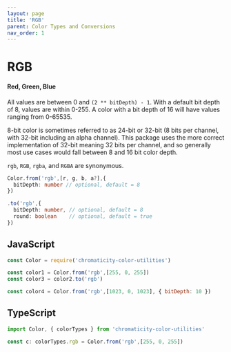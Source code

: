 ```yaml
---
layout: page
title: 'RGB'
parent: Color Types and Conversions
nav_order: 1
---
```


# RGB

#### Red, Green, Blue

All values are between 0 and `(2 ** bitDepth) - 1`. With a default bit depth of 8, values are within 0-255. A color with a bit depth of 16 will have values ranging from 0-65535.

8-bit color is sometimes referred to as 24-bit or 32-bit (8 bits per channel, with 32-bit including an alpha channel). This package uses the more correct implementation of 32-bit meaning 32 bits per channel, and so generally most use cases would fall between 8 and 16 bit color depth.

`rgb`, `RGB`, `rgba`, and `RGBA` are synonymous.

```ts
Color.from('rgb',[r, g, b, a?],{
  bitDepth: number // optional, default = 8
})

.to('rgb',{
  bitDepth: number, // optional, default = 8
  round: boolean    // optional, default = true
})
```

## JavaScript

```js
const Color = require('chromaticity-color-utilities')

const color1 = Color.from('rgb',[255, 0, 255])
const color3 = color2.to('rgb')

const color4 = Color.from('rgb',[1023, 0, 1023], { bitDepth: 10 })
```

## TypeScript

```ts
import Color, { colorTypes } from 'chromaticity-color-utilities'

const c: colorTypes.rgb = Color.from('rgb',[255, 0, 255])
```
